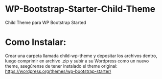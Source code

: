 # WP-Bootstrap-Starter-Child-Theme
Child Theme para WP Bootstrap Started

# Como Instalar:
Crear una carpeta llamada child-wp-theme y depositar los archivos dentro, luego comprimir en archivo .zip y subir a su Wordpress como un nuevo theme, asegúrense de tener instalado el theme original: https://wordpress.org/themes/wp-bootstrap-starter/

